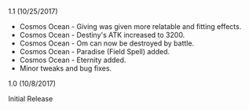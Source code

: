 1.1 (10/25/2017)

- Cosmos Ocean - Giving was given more relatable and fitting effects.
- Cosmos Ocean - Destiny's ATK increased to 3200.
- Cosmos Ocean - Om can now be destroyed by battle.
- Cosmos Ocean - Paradise (Field Spell) added.
- Cosmos Ocean - Eternity added.
- Minor tweaks and bug fixes.

1.0 (10/8/2017)

Initial Release